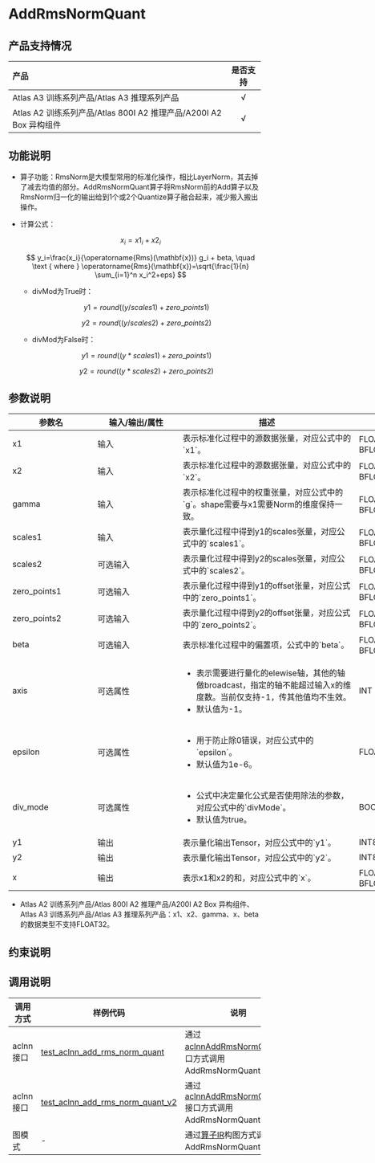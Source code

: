 # AddRmsNormQuant

## 产品支持情况

|产品             |  是否支持  |
|:-------------------------|:----------:|
|  <term>Atlas A3 训练系列产品/Atlas A3 推理系列产品</term>   |     √    |
|  <term>Atlas A2 训练系列产品/Atlas 800I A2 推理产品/A200I A2 Box 异构组件</term>     |     √    |

## 功能说明

- 算子功能：RmsNorm是大模型常用的标准化操作，相比LayerNorm，其去掉了减去均值的部分。AddRmsNormQuant算子将RmsNorm前的Add算子以及RmsNorm归一化的输出给到1个或2个Quantize算子融合起来，减少搬入搬出操作。

- 计算公式：

  $$
  x_i={x1}_i+{x2}_i
  $$

  $$
  y_i=\frac{x_i}{\operatorname{Rms}(\mathbf{x})} g_i + beta, \quad \text { where } \operatorname{Rms}(\mathbf{x})=\sqrt{\frac{1}{n} \sum_{i=1}^n x_i^2+eps}
  $$

  - divMod为True时：

    $$
    y1=round((y/scales1)+zero\_points1)
    $$

    $$
    y2=round((y/scales2)+zero\_points2)
    $$
  - divMod为False时：

    $$
    y1=round((y*scales1)+zero\_points1)
    $$

    $$
    y2=round((y*scales2)+zero\_points2)
    $$

## 参数说明

<table style="undefined;table-layout: fixed; width: 1005px"><colgroup>
  <col style="width: 170px">
  <col style="width: 170px">
  <col style="width: 352px">
  <col style="width: 213px">
  <col style="width: 100px">
  </colgroup>
  <thead>
    <tr>
      <th>参数名</th>
      <th>输入/输出/属性</th>
      <th>描述</th>
      <th>数据类型</th>
      <th>数据格式</th>
    </tr></thead>
  <tbody>
    <tr>
      <td>x1</td>
      <td>输入</td>
      <td>表示标准化过程中的源数据张量，对应公式中的`x1`。</td>
      <td>FLOAT32、FLOAT16、BFLOAT16</td>
      <td>ND</td>
    </tr>
    <tr>
      <td>x2</td>
      <td>输入</td>
      <td>表示标准化过程中的源数据张量，对应公式中的`x2`。</td>
      <td>FLOAT32、FLOAT16、BFLOAT16</td>
      <td>ND</td>
    </tr>
    <tr>
      <td>gamma</td>
      <td>输入</td>
      <td>表示标准化过程中的权重张量，对应公式中的`g`。shape需要与x1需要Norm的维度保持一致。</td>
      <td>FLOAT32、FLOAT16、BFLOAT16</td>
      <td>ND</td>
    </tr>
    <tr>
      <td>scales1</td>
      <td>输入</td>
      <td>表示量化过程中得到y1的scales张量，对应公式中的`scales1`。</td>
      <td>FLOAT32、FLOAT16、BFLOAT16</td>
      <td>ND</td>
    </tr>
    <tr>
      <td>scales2</td>
      <td>可选输入</td>
      <td>表示量化过程中得到y2的scales张量，对应公式中的`scales2`。</td>
      <td>FLOAT32、FLOAT16、BFLOAT16</td>
      <td>ND</td>
    </tr>
    <tr>
      <td>zero_points1</td>
      <td>可选输入</td>
      <td>表示量化过程中得到y1的offset张量，对应公式中的`zero_points1`。</td>
      <td>FLOAT32、FLOAT16、BFLOAT16</td>
      <td>ND</td>
    </tr>
    <tr>
      <td>zero_points2</td>
      <td>可选输入</td>
      <td>表示量化过程中得到y2的offset张量，对应公式中的`zero_points2`。</td>
      <td>FLOAT32、FLOAT16、BFLOAT16</td>
      <td>ND</td>
    </tr>
    <tr>
      <td>beta</td>
      <td>可选输入</td>
      <td>表示标准化过程中的偏置项，公式中的`beta`。</td>
      <td>FLOAT32、FLOAT16、BFLOAT16</td>
      <td>ND</td>
    </tr>
    <tr>
      <td>axis</td>
      <td>可选属性</td>
      <td><ul><li>表示需要进行量化的elewise轴，其他的轴做broadcast，指定的轴不能超过输入x的维度数。当前仅支持-1，传其他值均不生效。</li><li>默认值为-1。</li></ul></td>
      <td>INT</td>
      <td>-</td>
    </tr>
    <tr>
      <td>epsilon</td>
      <td>可选属性</td>
      <td><ul><li>用于防止除0错误，对应公式中的`epsilon`。</li><li>默认值为1e-6。</li></ul></td>
      <td>FLOAT</td>
      <td>-</td>
    </tr>
    <tr>
      <td>div_mode</td>
      <td>可选属性</td>
      <td><ul><li>公式中决定量化公式是否使用除法的参数，对应公式中的`divMode`。</li><li>默认值为true。</li></ul></td>
      <td>BOOL</td>
      <td>-</td>
    </tr>
    <tr>
      <td>y1</td>
      <td>输出</td>
      <td>表示量化输出Tensor，对应公式中的`y1`。</td>
      <td>INT8</td>
      <td>ND</td>
    </tr>
    <tr>
      <td>y2</td>
      <td>输出</td>
      <td>表示量化输出Tensor，对应公式中的`y2`。</td>
      <td>INT8</td>
      <td>ND</td>
    </tr>
    <tr>
      <td>x</td>
      <td>输出</td>
      <td>表示x1和x2的和，对应公式中的`x`。</td>
      <td>FLOAT32、FLOAT16、BFLOAT16</td>
      <td>ND</td>
    </tr>
  </tbody></table>


- <term>Atlas A2 训练系列产品/Atlas 800I A2 推理产品/A200I A2 Box 异构组件</term>、<term>Atlas A3 训练系列产品/Atlas A3 推理系列产品</term>：x1、x2、gamma、x、beta的数据类型不支持FLOAT32。


## 约束说明

## 调用说明

| 调用方式   | 样例代码           | 说明                                         |
| ---------------- | --------------------------- | --------------------------------------------------- |
| aclnn接口  | [test_aclnn_add_rms_norm_quant](examples/test_aclnn_add_rms_norm_quant.cpp) | 通过[aclnnAddRmsNormQuant](docs/aclnnAddRmsNormQuant.md)接口方式调用AddRmsNormQuant算子。 |
| aclnn接口  | [test_aclnn_add_rms_norm_quant_v2](examples/test_aclnn_add_rms_norm_quant_v2.cpp) | 通过[aclnnAddRmsNormQuantV2](docs/aclnnAddRmsNormQuantV2.md)接口方式调用AddRmsNormQuant算子。 |
| 图模式 | -  | 通过[算子IR](op_graph/add_rms_norm_quant_proto.h)构图方式调用AddRmsNormQuant算子。         |

<!--[test_geir_add_rms_norm_quant](examples/test_geir_add_rms_norm_quant.cpp)-->
